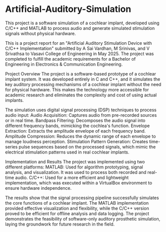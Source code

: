 # Artificial-Auditory-Simulation
This project is a software simulation of a cochlear implant, developed using   C/C++ and MATLAB to process audio and generate simulated stimulation signals without physical hardware.

This is a project report for an "Artificial Auditory Stimulation Device with C/C++ Implementation" submitted by A Sai Vardhan, M Srinivas, and V Srivathsa to Vasavi College of Engineering in May 2025. The project was completed to fulfill the academic requirements for a Bachelor of Engineering in Electronics & Communication Engineering.

Project Overview
The project is a software-based prototype of a cochlear implant system. It was developed entirely in C and C++, and it simulates the key auditory processing mechanisms of a cochlear implant without the need for physical hardware. This makes the technology more accessible for academic research and eliminates the complexity and cost of using actual implants.

The simulation uses digital signal processing (DSP) techniques to process audio input:
Audio Acquisition: Captures audio from pre-recorded sources or in real time.
Bandpass Filtering: Decomposes the audio signal into different frequency bands, mimicking the cochlea's function.
Envelope Extraction: Extracts the amplitude envelope of each frequency band.
Amplitude Compression: Reduces the dynamic range of each envelope to manage loudness perception.
Stimulation Pattern Generation: Creates time-series pulse sequences based on the processed signals, which mimic the electrical stimulation patterns used in real cochlear implants.


Implementation and Results
The project was implemented using two different platforms:
MATLAB: Used for algorithm prototyping, signal analysis, and visualization. It was used to process both recorded and real-time audio.
C/C++: Used for a more efficient and lightweight implementation, which was executed within a VirtualBox environment to ensure hardware independence.

The results show that the signal processing pipeline successfully simulates the core functions of a cochlear implant. The MATLAB implementation provided effective visualization and flexibility, while the C/C++ version proved to be efficient for offline analysis and data logging. The project demonstrates the feasibility of software-only auditory prosthetic simulation, laying the groundwork for future research in the field.

